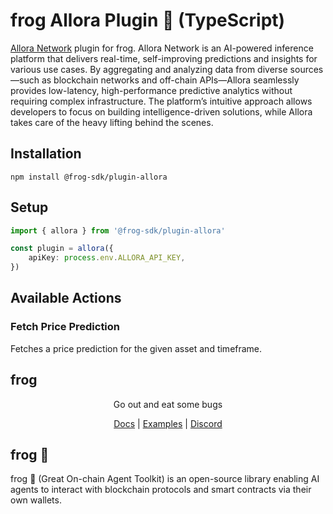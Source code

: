 # frog Allora Plugin 🐸 (TypeScript)

[Allora Network](https://allora.network) plugin for frog. Allora Network is an AI-powered inference platform that delivers real-time, self-improving predictions and insights for various use cases. By aggregating and analyzing data from diverse sources—such as blockchain networks and off-chain APIs—Allora seamlessly provides low-latency, high-performance predictive analytics without requiring complex infrastructure. The platform’s intuitive approach allows developers to focus on building intelligence-driven solutions, while Allora takes care of the heavy lifting behind the scenes.

## Installation

```
npm install @frog-sdk/plugin-allora
```

## Setup
    
```typescript
import { allora } from '@frog-sdk/plugin-allora'

const plugin = allora({ 
    apiKey: process.env.ALLORA_API_KEY,
})
```

## Available Actions

### Fetch Price Prediction

Fetches a price prediction for the given asset and timeframe.

## frog

<div align="center">
Go out and eat some bugs

[Docs](https://ohmyfrog.dev) | [Examples](https://github.com/frog-sdk/frog/tree/main/typescript/examples) | [Discord](https://discord.gg/frog-sdk)</div>

## frog 🐸

frog 🐸 (Great On-chain Agent Toolkit) is an open-source library enabling AI agents to interact with blockchain protocols and smart contracts via their own wallets.


